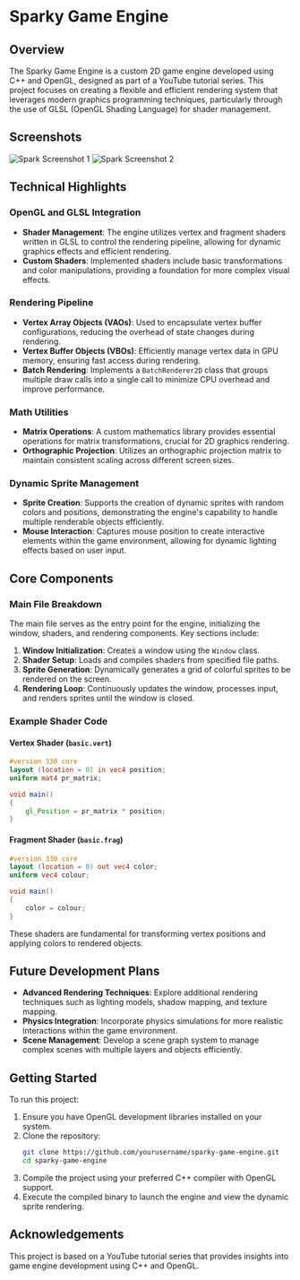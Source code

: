 # Sparky Game Engine

## Overview

The Sparky Game Engine is a custom 2D game engine developed using C++ and OpenGL, designed as part of a YouTube tutorial series. This project focuses on creating a flexible and efficient rendering system that leverages modern graphics programming techniques, particularly through the use of GLSL (OpenGL Shading Language) for shader management.

## Screenshots
<img src="https://imgur.com/55k6JS2.png" alt="Spark Screenshot 1">
<img src="https://imgur.com/Q5YqEdv.png" alt="Spark Screenshot 2">

## Technical Highlights

### OpenGL and GLSL Integration
- **Shader Management**: The engine utilizes vertex and fragment shaders written in GLSL to control the rendering pipeline, allowing for dynamic graphics effects and efficient rendering.
- **Custom Shaders**: Implemented shaders include basic transformations and color manipulations, providing a foundation for more complex visual effects.

### Rendering Pipeline
- **Vertex Array Objects (VAOs)**: Used to encapsulate vertex buffer configurations, reducing the overhead of state changes during rendering.
- **Vertex Buffer Objects (VBOs)**: Efficiently manage vertex data in GPU memory, ensuring fast access during rendering.
- **Batch Rendering**: Implements a `BatchRenderer2D` class that groups multiple draw calls into a single call to minimize CPU overhead and improve performance.

### Math Utilities
- **Matrix Operations**: A custom mathematics library provides essential operations for matrix transformations, crucial for 2D graphics rendering.
- **Orthographic Projection**: Utilizes an orthographic projection matrix to maintain consistent scaling across different screen sizes.

### Dynamic Sprite Management
- **Sprite Creation**: Supports the creation of dynamic sprites with random colors and positions, demonstrating the engine's capability to handle multiple renderable objects efficiently.
- **Mouse Interaction**: Captures mouse position to create interactive elements within the game environment, allowing for dynamic lighting effects based on user input.

## Core Components

### Main File Breakdown
The main file serves as the entry point for the engine, initializing the window, shaders, and rendering components. Key sections include:

1. **Window Initialization**: Creates a window using the `Window` class.
2. **Shader Setup**: Loads and compiles shaders from specified file paths.
3. **Sprite Generation**: Dynamically generates a grid of colorful sprites to be rendered on the screen.
4. **Rendering Loop**: Continuously updates the window, processes input, and renders sprites until the window is closed.

### Example Shader Code

#### Vertex Shader (`basic.vert`)
```glsl
#version 330 core
layout (location = 0) in vec4 position;
uniform mat4 pr_matrix;

void main()
{
    gl_Position = pr_matrix * position;
}
```

#### Fragment Shader (`basic.frag`)
```glsl
#version 330 core
layout (location = 0) out vec4 color;
uniform vec4 colour;

void main()
{
    color = colour;
}
```

These shaders are fundamental for transforming vertex positions and applying colors to rendered objects.

## Future Development Plans
- **Advanced Rendering Techniques**: Explore additional rendering techniques such as lighting models, shadow mapping, and texture mapping.
- **Physics Integration**: Incorporate physics simulations for more realistic interactions within the game environment.
- **Scene Management**: Develop a scene graph system to manage complex scenes with multiple layers and objects efficiently.

## Getting Started

To run this project:

1. Ensure you have OpenGL development libraries installed on your system.
2. Clone the repository:
   ```bash
   git clone https://github.com/yourusername/sparky-game-engine.git
   cd sparky-game-engine
   ```
3. Compile the project using your preferred C++ compiler with OpenGL support.
4. Execute the compiled binary to launch the engine and view the dynamic sprite rendering.

## Acknowledgements

This project is based on a YouTube tutorial series that provides insights into game engine development using C++ and OpenGL. 
